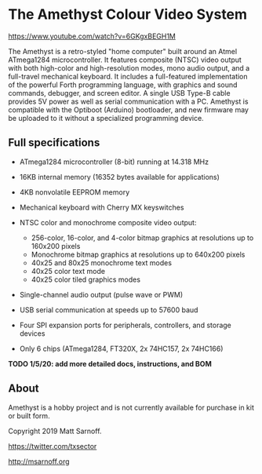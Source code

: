 # The Amethyst Colour Video System

https://www.youtube.com/watch?v=6GKgxBEGH1M

The Amethyst is a retro-styled "home computer" built around an Atmel ATmega1284 microcontroller.
It features composite (NTSC) video output with both high-color and high-resolution modes, mono
audio output, and a full-travel mechanical keyboard. It includes a full-featured implementation
of the powerful Forth programming language, with graphics and sound commands, debugger, and
screen editor. A single USB Type-B cable provides 5V power as well as serial communication with
a PC. Amethyst is compatible with the Optiboot (Arduino) bootloader, and new firmware may be
uploaded to it without a specialized programming device.


## Full specifications

- ATmega1284 microcontroller (8-bit) running at 14.318 MHz
- 16KB internal memory (16352 bytes available for applications)
- 4KB nonvolatile EEPROM memory
- Mechanical keyboard with Cherry MX keyswitches
- NTSC color and monochrome composite video output:

    - 256-color, 16-color, and 4-color bitmap graphics at resolutions up to 160x200 pixels
    - Monochrome bitmap graphics at resolutions up to 640x200 pixels
    - 40x25 and 80x25 monochrome text modes
    - 40x25 color text mode
    - 40x25 color tiled graphics modes
    
- Single-channel audio output (pulse wave or PWM)
- USB serial communication at speeds up to 57600 baud
- Four SPI expansion ports for peripherals, controllers, and storage devices
- Only 6 chips (ATmega1284, FT320X, 2x 74HC157, 2x 74HC166)

**TODO 1/5/20: add more detailed docs, instructions, and BOM**


## About

Amethyst is a hobby project and is not currently available for purchase in kit or built form.

Copyright 2019 Matt Sarnoff.

https://twitter.com/txsector

http://msarnoff.org
